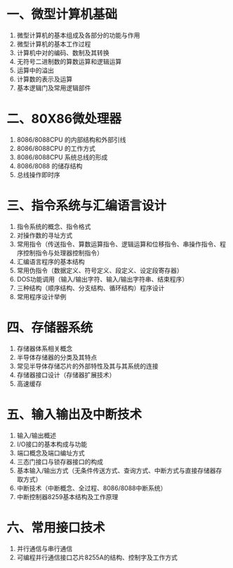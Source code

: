# 一、微型计算机基础

1. 微型计算机的基本组成及各部分的功能与作用
2. 微型计算机的基本工作过程
3. 计算机中对的编码、数制及其转换
4. 无符号二进制数的算数运算和逻辑运算
5. 运算中的溢出
6. 计算数的表示及运算
7. 基本逻辑门及常用逻辑部件

# 二、80X86微处理器

1. 8086/8088CPU 的内部结构和外部引线
2. 8086/8088CPU 的工作方式
3. 8086/8088CPU 系统总线的形成
4. 8086/8088 的储存结构
5. 总线操作即时序

# 三、指令系统与汇编语言设计

1. 指令系统的概念、指令格式
2. 对操作数的寻址方式
3. 常用指令（传送指令、算数运算指令、逻辑运算和位移指令、串操作指令、程序控制指令与处理器控制指令）
4. 汇编语言程序的基本结构
5. 常用伪指令（数据定义、符号定义、段定义、设定段寄存器）
6. DOS功能调用（输入/输出字符、输入/输出字符串、结束程序）
7. 三种结构（顺序结构、分支结构、循环结构）程序设计
8. 常用程序设计举例

# 四、存储器系统

1. 存储器体系相关概念
2. 半导体存储器的分类及其特点
3. 常见半导体存储芯片的外部特性及其与其系统的连接
4. 存储器接口设计（存储器扩展技术）
5. 高速缓存

# 五、输入输出及中断技术

1. 输入/输出概述
2. I/O接口的基本构成与功能
3. 端口概念及端口编址方式
4. 三态门接口与锁存器接口的构成
5. 基本输入/输出方式（无条件传送方式、查询方式、中断方式与直接存储器存取方式）
6. 中断技术（中断概念、全过程、8086/8088中断系统）
7. 中断控制器8259基本结构及工作原理

# 六、常用接口技术

1. 并行通信与串行通信
2. 可编程并行通信接口芯片8255A的结构、控制字及工作方式